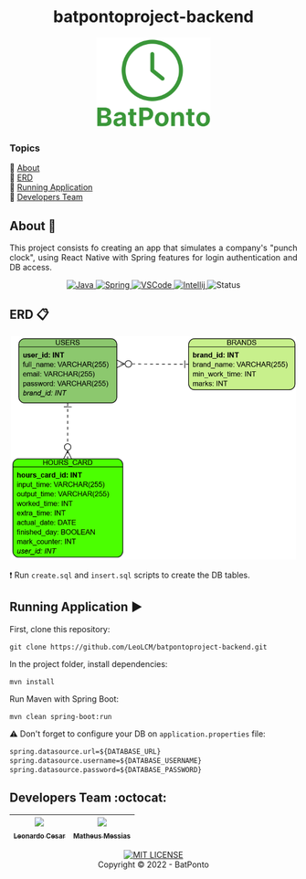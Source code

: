 <h1 align="center">batpontoproject-backend</h1>
<p align="center">
    <img src="logo.png" alt="BatPonto Logo" width="200">
</p>

### Topics
:small_blue_diamond: [About](#about-book)  
:small_blue_diamond: [ERD](#erd-clipboard)  
:small_blue_diamond: [Running Application](#running-application-arrow_forward)  
:small_blue_diamond: [Developers Team](#developers-team-octocat)  

## About :book:
<p align="justify">
    This project consists fo creating an app that simulates a company's "punch clock", using React Native with Spring features for login authentication and DB access.
</p>
<p align="center">
    <a href="https://www.java.com" target="_blank">
        <img src="https://img.shields.io/badge/Java-ED8B00?style=for-the-badge&logo=java&logoColor=white" alt="Java">
    </a>
    <a href="https://spring.io" target="_blank">
        <img src="https://img.shields.io/badge/Spring-6DB33F?style=for-the-badge&logo=spring&logoColor=white" alt="Spring">
    </a>
    <a href="https://code.visualstudio.com" target="_blank">
        <img src="https://img.shields.io/badge/Visual_Studio_Code-0078D4?style=for-the-badge&logo=visual%20studio%20code&logoColor=white" alt="VSCode">
    </a>
    <a href="https://www.jetbrains.com/idea" target="_blank">
        <img src="https://img.shields.io/badge/IntelliJ_IDEA-000000.svg?style=for-the-badge&logo=intellij-idea&logoColor=white" alt="Intellij">
    </a>
    <img src="http://img.shields.io/static/v1?label=STATUS&message=FINISHED&color=GREEN&style=for-the-badge" alt="Status">
</p>

## ERD :clipboard:
<p align="center">
    <img src="sql/ERD.png" width="500">
</p>

:exclamation: Run `create.sql` and `insert.sql` scripts to create the DB tables.

## Running Application :arrow_forward:
First, clone this repository:
```
git clone https://github.com/LeoLCM/batpontoproject-backend.git
```
In the project folder, install dependencies:
```
mvn install
```
Run Maven with Spring Boot:
```
mvn clean spring-boot:run
```
:warning: Don't forget to configure your DB on `application.properties` file:
```
spring.datasource.url=${DATABASE_URL}
spring.datasource.username=${DATABASE_USERNAME}
spring.datasource.password=${DATABASE_PASSWORD}
```

## Developers Team :octocat:
| [<img src="https://avatars.githubusercontent.com/u/60631170" width=115><br><sub>Leonardo Cesar</sub>](https://github.com/LeoLCM) |  [<img src="https://avatars.githubusercontent.com/u/101664656" width=115><br><sub>Matheus Messias</sub>](https://github.com/MatheusLMessias) |
| :---: | :---: 
<p align="center">
    <a href="./LICENSE" target="_blank">
        <img src="https://img.shields.io/github/license/Ileriayo/markdown-badges?style=for-the-badge" alt="MIT LICENSE">
    </a>
    <br>
    Copyright © 2022 - BatPonto
</p>

